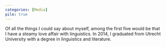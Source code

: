 ```yaml
---
categories: [Media]
pile: true
---
```

Of all the things I could say about myself, among the first five would be that I have a steamy love affair with linguistics. In 2014, I graduated from Utrecht University with a degree in linguistics and literature. 